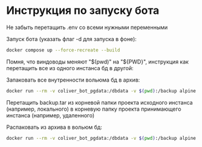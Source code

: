 # Инструкция по запуску бота

Не забыть перетащить .env со всеми нужными переменными

Запуск бота (указать флаг -d для запуска в фоне):
    
```bash
docker compose up --force-recreate --build
```

Помня, что виндоводы меняют "$(pwd)" на "${PWD}", инструкция как перетащить все из одного инстанса бд в другой:

Запаковать все внутренности вольюма бд в архив:

```bash
docker run --rm -v coliver_bot_pgdata:/dbdata -v $(pwd):/backup alpine tar cvf /backup/backup.tar /dbdata
```

Перетащить backup.tar из корневой папки проекта исходного инстанса (например, локального) в корневую папку проекта принимающего инстанса (например, удаленного)

Распаковать из архива в вольюм бд:

```bash
docker run --rm -v coliver_bot_pgdata:/dbdata -v $(pwd):/backup alpine ash -c "cd /dbdata && tar xvf /backup/backup.tar --strip 1"
```
